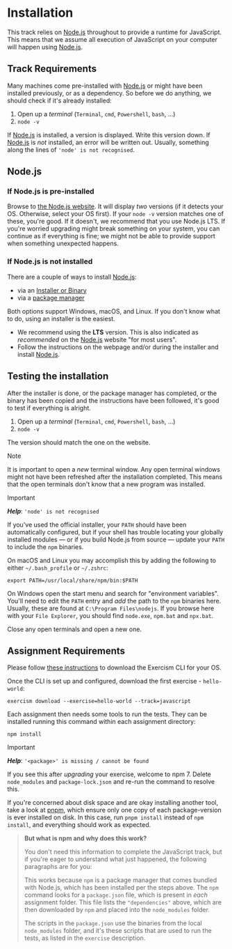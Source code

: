 # Installation

This track relies on [Node.js][web-nodejs] throughout to provide a runtime for JavaScript.
This means that we assume all execution of JavaScript on your computer will happen using [Node.js][web-nodejs].

## Track Requirements

Many machines come pre-installed with [Node.js][web-nodejs] or might have been installed previously, or as a dependency.
So before we do anything, we should check if it's already installed:

1. Open up a _terminal_ (`Terminal`, `cmd`, `Powershell`, `bash`, ...)
1. `node -v`

If [Node.js][web-nodejs] is installed, a version is displayed.
Write this version down.
If [Node.js][web-nodejs] is _not_ installed, an error will be written out.
Usually, something along the lines of `'node' is not recognised`.

## Node.js

### If Node.js is pre-installed

Browse to [the Node.js website][web-nodejs].
It will display _two_ versions (if it detects your OS. Otherwise, select your OS first).
If your `node -v` version matches one of these, you're good.
If it doesn't, we recommend that you use Node.js LTS.
If you're worried upgrading might break something on your system, you can continue as if everything is fine;
we might not be able to provide support when something unexpected happens.

### If Node.js is not installed

There are a couple of ways to install [Node.js][web-nodejs]:

- via an [Installer or Binary][web-nodejs-download]
- via a [package manager][web-nodejs-package]

Both options support Windows, macOS, and Linux. If you don't know what to do, using an installer is the easiest.

- We recommend using the **LTS** version. This is also indicated as _recommended_ on the [Node.js][web-nodejs] website "for most users".
- Follow the instructions on the webpage and/or during the installer and install [Node.js][web-nodejs].

## Testing the installation

After the installer is done, or the package manager has completed, or the binary has been copied and the instructions have been followed, it's good to test if everything is alright.

1. Open up a _terminal_ (`Terminal`, `cmd`, `Powershell`, `bash`, ...)
1. `node -v`

The version should match the one on the website.

> [!NOTE]
> It is important to open a _new_ terminal window.
> Any open terminal windows might not have been refreshed after the installation completed.
> This means that the open terminals don't know that a new program was installed.

> [!IMPORTANT]
> _**Help**_: `'node' is not recognised`
>
> If you've used the official installer, your `PATH` should have been automatically configured, but if your shell has trouble locating your globally installed modules &mdash; or if you build Node.js from source &mdash; update your `PATH` to include the `npm` binaries.
>
> On macOS and Linux you may accomplish this by adding the following to either `~/.bash_profile` or `~/.zshrc`:
>
> ```shell
> export PATH=/usr/local/share/npm/bin:$PATH
> ```
>
> On Windows open the start menu and search for "environment variables".
> You'll need to edit the `PATH` entry and _add_ the path to the `npm` binaries here.
> Usually, these are found at `C:\Program Files\nodejs`.
> If you browse here with your `File Explorer`, you should find `node.exe`, `npm.bat` and `npx.bat`.
>
> Close any open terminals and open a new one.

## Assignment Requirements

Please follow [these instructions][cli-walkthrough] to download the Exercism CLI for your OS.

Once the CLI is set up and configured, download the first exercise - `hello-world`:

```shell
exercism download --exercise=hello-world --track=javascript
```

Each assignment then needs some tools to run the tests.
They can be installed running this command within each assignment directory:

```shell
npm install
```

> [!IMPORTANT]
> _**Help**_: `'<package>' is missing / cannot be found`
>
> If you see this after _upgrading_ your exercise, welcome to npm 7.
> Delete `node_modules` and `package-lock.json` and re-run the command to resolve this.

If you're concerned about disk space and are okay installing another tool, take a look at [pnpm](https://pnpm.io/), which ensure only one copy of each package-version is ever installed on disk.
In this case, run `pnpm install` instead of `npm install`, and everything should work as expected.

> **But what is npm and why does this work?**
>
> You don't need this information to complete the JavaScript track, but if you're eager to understand what just happened, the following paragraphs are for you:
>
> This works because `npm` is a package manager that comes bundled with Node.js, which has been installed per the steps above.
> The `npm` command looks for a `package.json` file, which is present in _each_ assignment folder.
> This file lists the `"dependencies"` above, which are then downloaded by `npm` and placed into the `node_modules` folder.
>
> The scripts in the `package.json` use the binaries from the local `node_modules` folder, and it's these scripts that are used to run the tests, as listed in the `exercise` description.

[web-nodejs]: https://nodejs.org/
[web-nodejs-download]: https://nodejs.org/en/download/
[web-nodejs-package]: https://nodejs.org/en/download/package-manager/
[cli-walkthrough]: https://exercism.org/cli-walkthrough
